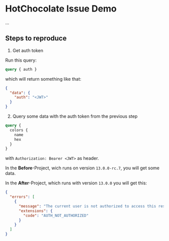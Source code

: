 # HotChocolate Issue Demo

...

## Steps to reproduce

1. Get auth token

Run this query:

```graphql
query { auth }
```

which will return something like that:

```json
{
  "data": {
    "auth": "<JWT>"
  }
}
```

2. Query some data with the auth token from the previous step

```graphql
query {
  colors {
    name
    hex
  }
}
```

with `Authorization: Bearer <JWT>` as header.

In the **Before**-Project, wich runs on version `13.0.0-rc.7`, you will get some data.

In the **After**-Project, which runs with version `13.0.0` you will get this:

```json
{
  "errors": [
    {
      "message": "The current user is not authorized to access this resource.",
      "extensions": {
        "code": "AUTH_NOT_AUTHORIZED"
      }
    }
  ]
}
```
